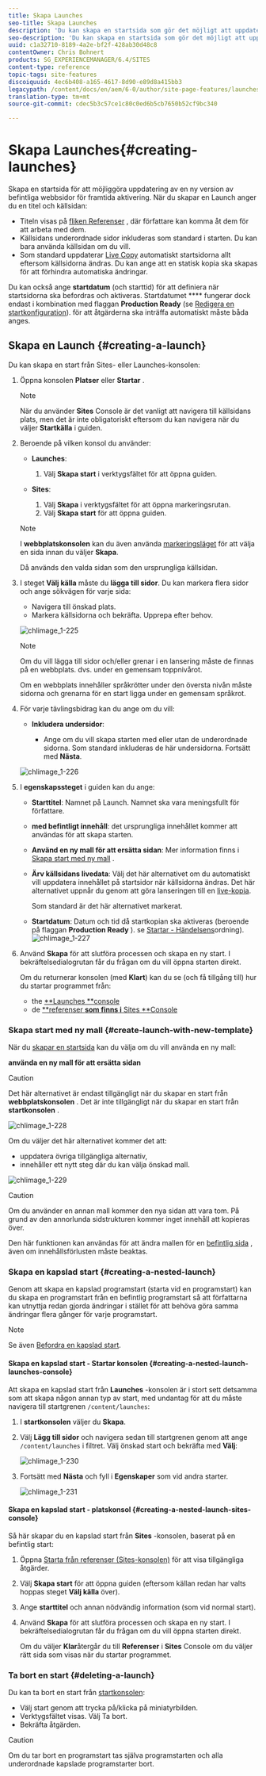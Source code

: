 ```yaml
---
title: Skapa Launches
seo-title: Skapa Launches
description: 'Du kan skapa en startsida som gör det möjligt att uppdatera en ny version av befintliga webbsidor för framtida aktivering. '
seo-description: 'Du kan skapa en startsida som gör det möjligt att uppdatera en ny version av befintliga webbsidor för framtida aktivering. '
uuid: c1a32710-8189-4a2e-bf2f-428ab30d48c8
contentOwner: Chris Bohnert
products: SG_EXPERIENCEMANAGER/6.4/SITES
content-type: reference
topic-tags: site-features
discoiquuid: 4ec6b408-a165-4617-8d90-e89d8a415bb3
legacypath: /content/docs/en/aem/6-0/author/site-page-features/launches
translation-type: tm+mt
source-git-commit: cdec5b3c57ce1c80c0ed6b5cb7650b52cf9bc340

---
```



# Skapa Launches{#creating-launches}

Skapa en startsida för att möjliggöra uppdatering av en ny version av befintliga webbsidor för framtida aktivering. När du skapar en Launch anger du en titel och källsidan:

* Titeln visas på [fliken Referenser](/help/sites-authoring/author-environment-tools.md#references) , där författare kan komma åt dem för att arbeta med dem.
* Källsidans underordnade sidor inkluderas som standard i starten. Du kan bara använda källsidan om du vill.
* Som standard uppdaterar [Live Copy](/help/sites-administering/msm.md) automatiskt startsidorna allt eftersom källsidorna ändras. Du kan ange att en statisk kopia ska skapas för att förhindra automatiska ändringar.

Du kan också ange **startdatum** (och starttid) för att definiera när startsidorna ska befordras och aktiveras. Startdatumet **** fungerar dock endast i kombination med flaggan **Production Ready** (se [Redigera en startkonfiguration](/help/sites-authoring/launches-editing.md#editing-a-launch-configuration)). för att åtgärderna ska inträffa automatiskt måste båda anges.

## Skapa en Launch {#creating-a-launch}

Du kan skapa en start från Sites- eller Launches-konsolen:

1. Öppna konsolen **Platser** eller **Startar** .

   >[!NOTE]
   >
   >När du använder **Sites** Console är det vanligt att navigera till källsidans plats, men det är inte obligatoriskt eftersom du kan navigera när du väljer **Startkälla** i guiden.

1. Beroende på vilken konsol du använder:

   * **Launches**:

      1. Välj **Skapa start** i verktygsfältet för att öppna guiden.
   * **Sites**:

      1. Välj **Skapa** i verktygsfältet för att öppna markeringsrutan.
      1. Välj **Skapa start** för att öppna guiden.
   >[!NOTE]
   >
   >I **webbplatskonsolen** kan du även använda [markeringsläget](/help/sites-authoring/basic-handling.md#viewing-and-selecting-resources) för att välja en sida innan du väljer **Skapa**.
   >
   >Då används den valda sidan som den ursprungliga källsidan.

1. I steget **Välj källa** måste du **lägga till sidor**. Du kan markera flera sidor och ange sökvägen för varje sida:

   * Navigera till önskad plats.
   * Markera källsidorna och bekräfta.
   Upprepa efter behov.

   ![chlimage_1-225](assets/chlimage_1-225.png)

   >[!NOTE]
   >
   >Om du vill lägga till sidor och/eller grenar i en lansering måste de finnas på en webbplats. dvs. under en gemensam toppnivårot.
   >
   >Om en webbplats innehåller språkrötter under den översta nivån måste sidorna och grenarna för en start ligga under en gemensam språkrot.

1. För varje tävlingsbidrag kan du ange om du vill:

   * **Inkludera undersidor**:

      * Ange om du vill skapa starten med eller utan de underordnade sidorna.  Som standard inkluderas de här undersidorna.
   Fortsätt med **Nästa**.

   ![chlimage_1-226](assets/chlimage_1-226.png)

1. I **egenskapssteget** i guiden kan du ange:

   * **Starttitel**: Namnet på Launch. Namnet ska vara meningsfullt för författare.
   * **med befintligt innehåll**: det ursprungliga innehållet kommer att användas för att skapa starten.
   * **Använd en ny mall för att ersätta sidan**: Mer information finns i [Skapa start med ny mall](#create-launch-with-new-template) .
   * **Ärv källsidans livedata**: Välj det här alternativet om du automatiskt vill uppdatera innehållet på startsidor när källsidorna ändras. Det här alternativet uppnår du genom att göra lanseringen till en [live-kopia](/help/sites-administering/msm.md).

      Som standard är det här alternativet markerat.

   * **Startdatum**: Datum och tid då startkopian ska aktiveras (beroende på flaggan **Production Ready** ). se [Startar - Händelsens](/help/sites-authoring/launches.md#launches-the-order-of-events)ordning).
   ![chlimage_1-227](assets/chlimage_1-227.png)

1. Använd **Skapa** för att slutföra processen och skapa en ny start. I bekräftelsedialogrutan får du frågan om du vill öppna starten direkt.

   Om du returnerar konsolen (med **Klart**) kan du se (och få tillgång till) hur du startar programmet från:

   * the [**Launches **console](/help/sites-authoring/launches.md#the-launches-console)
   * de [**referenser **som finns i** Sites **Console](/help/sites-authoring/launches.md#launches-in-references-sites-console)

### Skapa start med ny mall {#create-launch-with-new-template}

När du [skapar en startsida](/help/sites-authoring/launches-creating.md#create-launch-with-new-template) kan du välja om du vill använda en ny mall:

**använda en ny mall för att ersätta sidan**

>[!CAUTION]
>
>Det här alternativet är endast tillgängligt när du skapar en start från **webbplatskonsolen** . Det är inte tillgängligt när du skapar en start från **startkonsolen** .

![chlimage_1-228](assets/chlimage_1-228.png)

Om du väljer det här alternativet kommer det att:

* uppdatera övriga tillgängliga alternativ,
* innehåller ett nytt steg där du kan välja önskad mall.

![chlimage_1-229](assets/chlimage_1-229.png)

>[!CAUTION]
>
>Om du använder en annan mall kommer den nya sidan att vara tom. På grund av den annorlunda sidstrukturen kommer inget innehåll att kopieras över.
>
>Den här funktionen kan användas för att ändra mallen för en [befintlig sida](/help/sites-authoring/managing-pages.md#creating-a-new-page) , även om innehållsförlusten måste beaktas.

### Skapa en kapslad start {#creating-a-nested-launch}

Genom att skapa en kapslad programstart (starta vid en programstart) kan du skapa en programstart från en befintlig programstart så att författarna kan utnyttja redan gjorda ändringar i stället för att behöva göra samma ändringar flera gånger för varje programstart.

>[!NOTE]
>
>Se även [Befordra en kapslad start](/help/sites-authoring/launches-promoting.md#promoting-a-nested-launch).

#### Skapa en kapslad start - Startar konsolen {#creating-a-nested-launch-launches-console}

Att skapa en kapslad start från **Launches** -konsolen är i stort sett detsamma som att skapa någon annan typ av start, med undantag för att du måste navigera till startgrenen `/content/launches`:

1. I **startkonsolen** väljer du **Skapa**.
1. Välj **Lägg till sidor** och navigera sedan till startgrenen genom att ange `/content/launches` i filtret. Välj önskad start och bekräfta med **Välj**:

   ![chlimage_1-230](assets/chlimage_1-230.png)

1. Fortsätt med **Nästa** och fyll i **Egenskaper** som vid andra starter.

   ![chlimage_1-231](assets/chlimage_1-231.png)

#### Skapa en kapslad start - platskonsol {#creating-a-nested-launch-sites-console}

Så här skapar du en kapslad start från **Sites** -konsolen, baserat på en befintlig start:

1. Öppna [Starta från referenser (Sites-konsolen)](/help/sites-authoring/launches.md#launches-in-references-sites-console) för att visa tillgängliga åtgärder.
1. Välj **Skapa start** för att öppna guiden (eftersom källan redan har valts hoppas steget **Välj källa** över).

1. Ange **starttitel** och annan nödvändig information (som vid normal start).

1. Använd **Skapa** för att slutföra processen och skapa en ny start. I bekräftelsedialogrutan får du frågan om du vill öppna starten direkt.

   Om du väljer **Klar**&#x200B;återgår du till **Referenser** i **Sites** Console om du väljer rätt sida som visas när du startar programmet.

### Ta bort en start {#deleting-a-launch}

Du kan ta bort en start från [startkonsolen](/help/sites-authoring/launches.md#the-launches-console):

* Välj start genom att trycka på/klicka på miniatyrbilden.
* Verktygsfältet visas. Välj Ta bort.
* Bekräfta åtgärden.

>[!CAUTION]
>
>Om du tar bort en programstart tas själva programstarten och alla underordnade kapslade programstarter bort.

